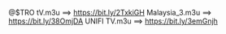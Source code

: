 @$TRO tV.m3u ==> https://bit.ly/2TxkiGH
Malaysia_3.m3u ==> https://bit.ly/38OmjDA
UNIFI TV.m3u ==> https://bit.ly/3emGnjh
